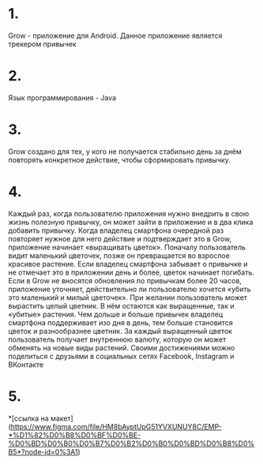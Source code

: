 # 1.
Grow - приложение для Android. Данное приложение является трекером привычек
# 2. 
Язык программирования - Java
# 3. 
Grow создано для тех, у кого не получается стабильно день за днём повторять конкретное действие, чтобы сформировать привычку.
# 4.
Каждый раз, когда пользователю приложения нужно внедрить в свою жизнь полезную привычку, он может зайти в приложение и в два клика добавить привычку. Когда владелец смартфона очередной раз повторяет нужное для него действие и подтверждает это в Grow, приложение начинает «выращивать цветок». Поначалу пользователь видит маленький цветочек, позже он превращается во взрослое красивое растение. Если владелец смартфона забывает о привычке и не отмечает это в приложении день и более, цветок начинает погибать. Если в Grow не вносятся обновления по привычкам более 20 часов, приложение уточняет, действительно ли пользователю хочется «убить это маленький и милый цветочек». При желании пользователь может вырастить целый цветник. В нём остаются как выращенные, так и «убитые» растения. Чем дольше и больше привычек владелец смартфона поддерживает изо дня в день, тем больше становится цветок и разнообразнее цветник.
За каждый выращенный цветок пользователь получает внутреннюю валюту, которую он может обменять на новые виды растений. Своими достижениями можно поделиться с друзьями в социальных сетях Facebook, Instagram и ВКонтакте
# 5.
*[ссылка на макет]
(https://www.figma.com/file/HM8bAyptUpG51YVXUNUY8C/EMP-*%D1%82%D0%B8%D0%BF%D0%BE-%D0%BD%D0%B0%D0%B7%D0%B2%D0%B0%D0%BD%D0%B8%D0%B5*?node-id=0%3A1)
